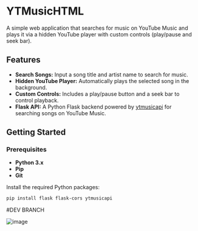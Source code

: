 # YTMusicHTML

A simple web application that searches for music on YouTube Music and plays it via a hidden YouTube player with custom controls (play/pause and seek bar).

## Features

- **Search Songs:** Input a song title and artist name to search for music.
- **Hidden YouTube Player:** Automatically plays the selected song in the background.
- **Custom Controls:** Includes a play/pause button and a seek bar to control playback.
- **Flask API:** A Python Flask backend powered by [ytmusicapi](https://github.com/sigma67/ytmusicapi) for searching songs on YouTube Music.

## Getting Started

### Prerequisites

- **Python 3.x**
- **Pip**
- **Git**

Install the required Python packages:

```bash
pip install flask flask-cors ytmusicapi
```

#DEV BRANCH

![image](https://github.com/user-attachments/assets/b6fb330f-c07d-4622-88ce-91b1663e4769)

